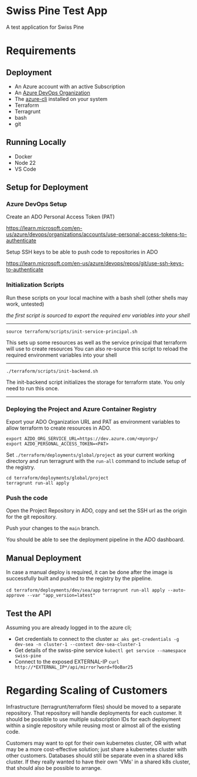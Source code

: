 # Swiss Pine Test App
A test application for Swiss Pine

# Requirements

## Deployment
- An Azure account with an active Subscription
- An [Azure DevOps Organization](https://dev.azure.com/)
- The [azure-cli](https://learn.microsoft.com/en-us/cli/azure/install-azure-cli) installed on your system
- Terraform
- Terragrunt
- bash
- git

## Running Locally
- Docker
- Node 22
- VS Code

## Setup for Deployment

### Azure DevOps Setup

Create an ADO Personal Access Token (PAT)

https://learn.microsoft.com/en-us/azure/devops/organizations/accounts/use-personal-access-tokens-to-authenticate

Setup SSH keys to be able to push code to repositories in ADO

https://learn.microsoft.com/en-us/azure/devops/repos/git/use-ssh-keys-to-authenticate

### Initialization Scripts

Run these scripts on your local machine with a bash shell (other shells may work, untested)

*the first script is sourced to export the required env variables into your shell*

---

`source terraform/scripts/init-service-principal.sh`

This sets up some resources as well as the service principal that terraform will use to create resources
You can also re-source this script to reload the required environment variables into your shell

---

`./terraform/scripts/init-backend.sh`

The init-backend script initializes the storage for terraform state. You only need to run this once.

---

### Deploying the Project and Azure Container Registry

Export your ADO Organization URL and PAT as environment variables to allow terraform to create resources in ADO.

```
export AZDO_ORG_SERVICE_URL=https://dev.azure.com/<myorg>/
export AZDO_PERSONAL_ACCESS_TOKEN=<PAT>
```

Set `./terraform/deployments/global/project` as your current working directory and run terragrunt with the `run-all` command to include setup of the registry.

```
cd terraform/deployments/global/project
terragrunt run-all apply
```

### Push the code

Open the Project Repository in ADO, copy and set the SSH url as the origin for the git repository.

Push your changes to the `main` branch.

You should be able to see the deployment pipeline in the ADO dashboard.

## Manual Deployment

In case a manual deploy is required, it can be done after the image is successfully built and pushed to the registry by the pipeline.

`cd terraform/deployments/dev/sea/app`
`terragrunt run-all apply --auto-approve --var "app_version=latest"`

## Test the API

Assuming you are already logged in to the azure cli;

- Get credentials to connect to the cluster
    `az aks get-credentials -g dev-sea -n cluster-1 --context dev-sea-cluster-1`
- Get details of the swiss-pine service
    `kubectl get service --namespace swiss-pine`
- Connect to the exposed EXTERNAL-IP
    `curl http://*EXTERNAL_IP*/api/mirror?word=fOoBar25`

# Regarding Scaling of Customers

Infrastructure (terragrunt/terraform files) should be moved to a separate repository. That repository will handle deployments for each customer.
It should be possible to use multiple subscription IDs for each deployment within a single repository while reusing most or almost all of the existing code.

Customers may want to opt for their own kubernetes cluster, OR with what may be a more cost-effective solution; just share a kubernetes cluster with other customers.
Databases should still be separate even in a shared k8s cluster. If they really wanted to have their own 'VMs' in a shared k8s cluster, that should also be possible to arrange.
